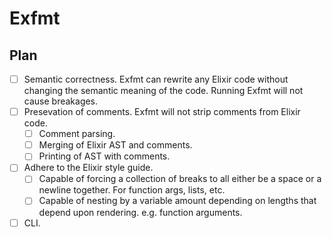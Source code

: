 # Exfmt

## Plan

- [ ] Semantic correctness. Exfmt can rewrite any Elixir code
  without changing the semantic meaning of the code. Running
  Exfmt will not cause breakages.
- [ ] Presevation of comments. Exfmt will not strip comments
  from Elixir code.
  - [ ] Comment parsing.
  - [ ] Merging of Elixir AST and comments.
  - [ ] Printing of AST with comments.
- [ ] Adhere to the Elixir style guide.
  - [ ] Capable of forcing a collection of breaks to all either
    be a space or a newline together. For function args, lists, etc.
  - [ ] Capable of nesting by a variable amount depending on
    lengths that depend upon rendering. e.g. function arguments.
- [ ] CLI.
